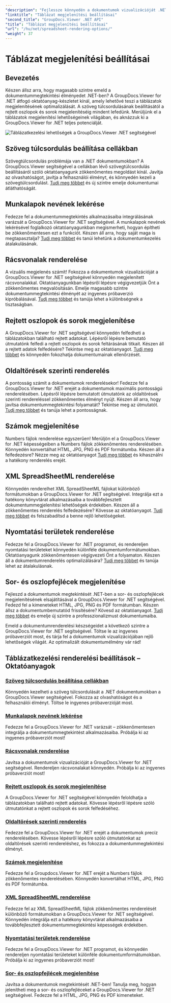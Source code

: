 ```yaml
---
"description": "Fejlessze könnyedén a dokumentumok vizualizációját .NET-ben a GroupDocs.Viewer oktatóanyagokkal. Ismerje meg, hogyan állíthatja be a szöveg túlcsordulását, renderelheti a rácsvonalakat és sok mást."
"linktitle": "Táblázat megjelenítési beállításai"
"second_title": "GroupDocs.Viewer .NET API"
"title": "Táblázat megjelenítési beállításai"
"url": "/hu/net/spreadsheet-rendering-options/"
"weight": 37
---
```


# Táblázat megjelenítési beállításai

## Bevezetés

Készen állsz arra, hogy magasabb szintre emeld a dokumentummegtekintési élményedet .NET-ben? A GroupDocs.Viewer for .NET átfogó oktatóanyag-készletet kínál, amely lehetővé teszi a táblázatok megjelenítésének optimalizálását. A szöveg túlcsordulásának beállításától a rejtett oszlopok és sorok megjelenítéséig mindent lefedünk. Merüljünk el a táblázatok megjelenítési lehetőségeinek világában, és aknázzuk ki a GroupDocs.Viewer for .NET teljes potenciálját.

![Táblázatkezelési lehetőségek a GroupDocs.Viewer .NET segítségével](/viewer/spreadsheet-rendering-options/image.png)

## Szöveg túlcsordulás beállítása cellákban

Szövegtúlcsordulás problémája van a .NET dokumentumokban? A GroupDocs.Viewer segítségével a cellákban lévő szövegtúlcsordulás beállításáról szóló oktatóanyagunk zökkenőmentes megoldást kínál. Javítja az olvashatóságot, javítja a felhasználói élményt, és könnyedén kezeli a szövegtúlcsordulást. [Tudj meg többet](./adjust-text-overflow-cells/) és új szintre emelje dokumentumai átláthatóságát.

## Munkalapok nevének lekérése

Fedezze fel a dokumentummegtekintés alkalmazásaiba integrálásának varázsát a GroupDocs.Viewer for .NET segítségével. A munkalapok nevének lekérésével foglalkozó oktatóanyagunkban megismerheti, hogyan építheti be zökkenőmentesen ezt a funkciót. Készen áll arra, hogy saját maga is megtapasztalja? [Tudj meg többet](./get-worksheets-names/) és tanúi lehetünk a dokumentumkezelés átalakulásának.

## Rácsvonalak renderelése

A vizuális megjelenés számít! Fokozza a dokumentumok vizualizációját a GroupDocs.Viewer for .NET segítségével könnyedén megjelenített rácsvonalakkal. Oktatóanyagunkban lépésről lépésre végigvezetjük Önt a zökkenőmentes megvalósításán. Emelje magasabb szintre dokumentummegtekintési élményét az ingyenes próbaverzió kipróbálásával. [Tudj meg többet](./render-grid-lines/) és tanúja lehet a különbségnek a tisztaságban.

## Rejtett oszlopok és sorok megjelenítése

A GroupDocs.Viewer for .NET segítségével könnyedén felfedheti a táblázatokban található rejtett adatokat. Lépésről lépésre bemutató útmutatónk felfedi a rejtett oszlopok és sorok feltárásának titkait. Készen áll a rejtett adatok felfedésére? Tekintse meg az oktatóanyagot. [Tudj meg többet](./render-hidden-columns-rows/) és könnyedén fokozhatja dokumentumainak ellenőrzését.

## Oldaltörések szerinti renderelés

A pontosság számít a dokumentumok renderelésekor! Fedezze fel a GroupDocs.Viewer for .NET erejét a dokumentumok maximális pontosságú renderelésében. Lépésről lépésre bemutatott útmutatónk az oldaltörések szerinti rendereléssel zökkenőmentes élményt nyújt. Készen áll arra, hogy javítsa dokumentummegtekintési folyamatát? Tekintse meg az útmutatót. [Tudj meg többet](./rendering-by-page-breaks/) és tanúja lehet a pontosságnak.

## Számok megjelenítése

Numbers fájlok renderelése egyszerűen! Merüljön el a GroupDocs.Viewer for .NET képességeiben a Numbers fájlok zökkenőmentes renderelésében. Könnyedén konvertálhat HTML, JPG, PNG és PDF formátumba. Készen áll a felfedezésre? Nézze meg az oktatóanyagot [Tudj meg többet](./rendering-numbers/) és kihasználni a hatékony renderelés erejét.

## XML SpreadSheetML renderelése

Könnyedén renderelhet XML SpreadSheetML fájlokat különböző formátumokban a GroupDocs.Viewer for .NET segítségével. Integrálja ezt a hatékony könyvtárat alkalmazásaiba a továbbfejlesztett dokumentummegjelenítési lehetőségek érdekében. Készen áll a zökkenőmentes renderelés felfedezésére? Kövesse az oktatóanyagot. [Tudj meg többet](./rendering-xml-spreadsheetml/) és felszabadítsd a benne rejlő lehetőségeket.

## Nyomtatási területek renderelése

Fedezze fel a GroupDocs.Viewer for .NET programot, és rendereljen nyomtatási területeket könnyedén különféle dokumentumformátumokban. Oktatóanyagunk zökkenőmentesen végigvezeti Önt a folyamaton. Készen áll a dokumentumrenderelés optimalizálására? [Tudj meg többet](./render-print-areas/) és tanúja lehet az átalakulásnak.

## Sor- és oszlopfejlécek megjelenítése

Fejleszd a dokumentumok megtekintését .NET-ben a sor- és oszlopfejlécek megjelenítésének elsajátításával a GroupDocs.Viewer for .NET segítségével. Fedezd fel a kimeneteket HTML, JPG, PNG és PDF formátumban. Készen állsz a dokumentumbemutatód frissítésére? Kövesd az oktatóanyagot. [Tudj meg többet](./render-row-column-headings/) és emelje új szintre a professzionalizmust dokumentumaiba.

Emeld a dokumentumrenderelési készségeidet a következő szintre a GroupDocs.Viewer for .NET segítségével. Töltse le az ingyenes próbaverziót most, és tárja fel a dokumentumok vizualizációjában rejlő lehetőségek világát. Az optimalizált dokumentumélmény vár rád!
## Táblázatkezelési renderelési beállítások – Oktatóanyagok
### [Szöveg túlcsordulás beállítása cellákban](./adjust-text-overflow-cells/)
Könnyedén kezelheti a szöveg túlcsordulását a .NET dokumentumokban a GroupDocs.Viewer segítségével. Fokozza az olvashatóságot és a felhasználói élményt. Töltse le ingyenes próbaverzióját most.
### [Munkalapok nevének lekérése](./get-worksheets-names/)
Fedezze fel a GroupDocs.Viewer for .NET varázsát – zökkenőmentesen integrálja a dokumentummegtekintést alkalmazásaiba. Próbálja ki az ingyenes próbaverziót most!
### [Rácsvonalak renderelése](./render-grid-lines/)
Javítsa a dokumentumok vizualizációját a GroupDocs.Viewer for .NET segítségével. Rendereljen rácsvonalakat könnyedén. Próbálja ki az ingyenes próbaverziót most!
### [Rejtett oszlopok és sorok megjelenítése](./render-hidden-columns-rows/)
A GroupDocs.Viewer for .NET segítségével könnyedén feloldhatja a táblázatokban található rejtett adatokat. Kövesse lépésről lépésre szóló útmutatónkat a rejtett oszlopok és sorok felfedéséhez.
### [Oldaltörések szerinti renderelés](./rendering-by-page-breaks/)
Fedezze fel a GroupDocs.Viewer for .NET erejét a dokumentumok precíz renderelésében. Kövesse lépésről lépésre szóló útmutatónkat az oldaltörések szerinti rendereléshez, és fokozza a dokumentummegtekintési élményt.
### [Számok megjelenítése](./rendering-numbers/)
Fedezze fel a Groupdocs.Viewer for .NET erejét a Numbers fájlok zökkenőmentes renderelésében. Könnyedén konvertálhat HTML, JPG, PNG és PDF formátumba.
### [XML SpreadSheetML renderelése](./rendering-xml-spreadsheetml/)
Fedezze fel az XML SpreadSheetML fájlok zökkenőmentes renderelését különböző formátumokban a GroupDocs.Viewer for .NET segítségével. Könnyedén integrálja ezt a hatékony könyvtárat alkalmazásaiba a továbbfejlesztett dokumentummegtekintési képességek érdekében.
### [Nyomtatási területek renderelése](./render-print-areas/)
Fedezze fel a GroupDocs.Viewer for .NET programot, és könnyedén rendereljen nyomtatási területeket különféle dokumentumformátumokban. Próbálja ki az ingyenes próbaverziót most!
### [Sor- és oszlopfejlécek megjelenítése](./render-row-column-headings/)
Javítsa a dokumentumok megtekintését .NET-ben! Tanulja meg, hogyan jelenítheti meg a sor- és oszlopfejléceket a GroupDocs.Viewer for .NET segítségével. Fedezze fel a HTML, JPG, PNG és PDF kimeneteket.